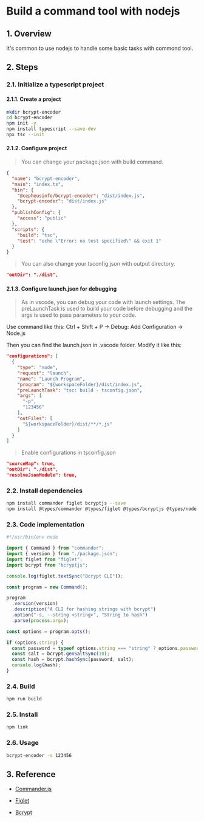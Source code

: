 # Build a command tool with nodejs

## 1. Overview

It's common to use nodejs to handle some basic tasks with commond tool.

## 2. Steps

### 2.1. Initialize a typescript project

#### 2.1.1. Create a project

```bash
mkdir bcrypt-encoder
cd bcrypt-encoder
npm init -y
npm install typescript --save-dev
npx tsc --init
```

#### 2.1.2. Configure project

> You can change your package.json with build command.

```json
{
  "name": "bcrypt-encoder",
  "main": "index.ts",
  "bin": {
    "@cepheusinfo/bcrypt-encoder": "dist/index.js",
    "bcrypt-encoder": "dist/index.js"
  },
  "publishConfig": {
    "access": "public"
  },
  "scripts": {
    "build": "tsc",
    "test": "echo \"Error: no test specified\" && exit 1"
  }
}
```

> You can also change your tsconfig.json with output directory.

```json
"outDir": "./dist",
```

#### 2.1.3. Configure launch.json for debugging

> As in vscode, you can debug your code with launch settings. The preLaunchTask is used to build your code before debugging and the args is used to pass parameters to your code.

Use command like this: Ctrl + Shift + P -> Debug: Add Configuration -> Node.js

Then you can find the launch.json in .vscode folder. Modify it like this:

```json
"configurations": [
  {
    "type": "node",
    "request": "launch",
    "name": "Launch Program",
    "program": "${workspaceFolder}/dist/index.js",
    "preLaunchTask": "tsc: build - tsconfig.json",
    "args": [
      "-p",
      "123456"
    ],
    "outFiles": [
      "${workspaceFolder}/dist/**/*.js"
    ]
  }
]
```

> Enable configurations in tsconfig.json

```json
"sourceMap": true,
"outDir": "./dist",
"resolveJsonModule": true,
```

### 2.2. Install dependencies

```bash
npm install commander figlet bcryptjs --save
npm install @types/commander @types/figlet @types/bcryptjs @types/node --save-dev
```

### 2.3. Code implementation

```typescript
#!/usr/bin/env node

import { Command } from "commander";
import { version } from "./package.json";
import figlet from "figlet";
import bcrypt from "bcryptjs";

console.log(figlet.textSync("Bcrypt CLI"));

const program = new Command();

program
  .version(version)
  .description("A CLI for hashing strings with bcrypt")
  .option("-s, --string <string>", "String to hash")
  .parse(process.argv);

const options = program.opts();

if (options.string) {
  const password = typeof options.string === "string" ? options.password : "";
  const salt = bcrypt.genSaltSync(10);
  const hash = bcrypt.hashSync(password, salt);
  console.log(hash);
}
```

### 2.4. Build

```bash
npm run build
```

### 2.5. Install

```bash
npm link
```

### 2.6. Usage

```bash
bcrypt-encoder -s 123456
```

## 3. Reference

- [Commander.js](https://github.com/tj/commander.js)

- [Figlet](https://github.com/patorjk/figlet.js)

- [Bcrypt](https://github.com/kelektiv/node.bcrypt.js)
